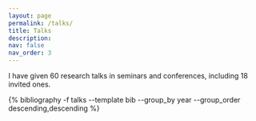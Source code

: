 ```yaml
---
layout: page
permalink: /talks/
title: Talks
description: 
nav: false
nav_order: 3
---
```


I have given 60 research talks in seminars and conferences, including 18 invited ones. 

<div class="publications">
 {% bibliography -f talks --template bib --group_by year --group_order descending,descending %}
</div>
